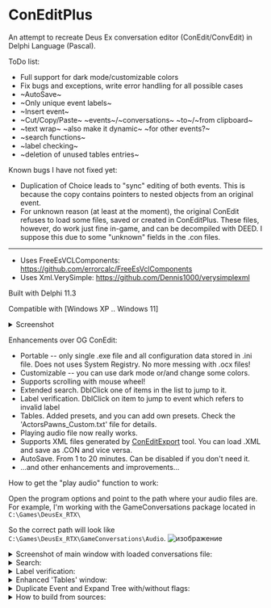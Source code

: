 # ConEditPlus

An attempt to recreate Deus Ex conversation editor (ConEdit/ConvEdit) in Delphi Language (Pascal). 

ToDo list:
* Full support for dark mode/customizable colors
* Fix bugs and exceptions, write error handling for all possible cases
* ~AutoSave~
* ~Only unique event labels~
* ~Insert event~ 
* ~Cut/Copy/Paste~ ~events~/~conversations~ ~to~/~from clipboard~
* ~text wrap~ ~also make it dynamic~ ~for other events?~
* ~search functions~
* ~label checking~
* ~deletion of unused tables entries~

Known bugs I have not fixed yet:
* Duplication of Choice leads to "sync" editing of both events. This is because the copy contains pointers to nested objects from an original event.
* For unknown reason (at least at the moment), the original ConEdit refuses to load some files, saved or created in ConEditPlus. These files, however, do work just fine in-game, and can be decompiled with DEED. I suppose this due to some "unknown" fields in  the .con files.

___

* Uses FreeEsVCLComponents: https://github.com/errorcalc/FreeEsVclComponents
* Uses Xml.VerySimple: https://github.com/Dennis1000/verysimplexml

Built with Delphi 11.3

Compatible with [Windows XP .. Windows 11]

<details> 
  <summary>Screenshot</summary>

The program is working under Windows XP, but there is some problem rendering TProgressBar. Everything else seems to be working fine.
The program crashes under Windows 2000, so this OS has been removed from compatibilty list.
  
![изображение](https://github.com/LoadLineCalibration/Convedit_Plus/assets/44388228/9129ad5c-194b-4a7d-a4aa-0ae519d45a3e)

</details>


Enhancements over OG ConEdit:
* Portable -- only single .exe file and all configuration data stored in .ini file. Does not uses System Registry. No more messing with .ocx files!
* Customizable -- you can use dark mode or/and change some colors.
* Supports scrolling with mouse wheel!
* Extended search. DblClick one of items in the list to jump to it.
* Label verification. DblClick on item to jump to event which refers to invalid label
* Tables. Added presets, and you can add own presets. Check the 'ActorsPawns_Custom.txt' file for details.
* Playing audio file now really works.
* Supports XML files generated by [ConEditExport](https://www.moddb.com/mods/confix/downloads/coneditexport) tool. You can load .XML and save as .CON and vice versa.
* AutoSave. From 1 to 20 minutes. Can be disabled if you don't need it.
* ...and other enhancements and improvements...


How to get the "play audio" function to work:

Open the program options and point to the path where your audio files are. For example, I'm working with the GameConversations package located in `C:\Games\DeusEx_RTX\` 

So the correct path will look like `C:\Games\DeusEx_RTX\GameConversations\Audio`.
![изображение](https://github.com/LoadLineCalibration/Convedit_Plus/assets/44388228/8cafd54f-1a88-492e-a322-96028ab323c7)





<details> 
  <summary>Screenshot of main window with loaded conversations file:</summary>

![изображение](https://github.com/LoadLineCalibration/Convedit_Plus/assets/44388228/e215a73f-a3e2-4d45-acfe-cc1eb2442a79)

</details>


<details> 
  <summary>Search:</summary>

![изображение](https://github.com/LoadLineCalibration/Convedit_Plus/assets/44388228/2591cb79-8e34-46fe-9bba-259d3579c246)

</details>


<details> 
  <summary>Label verification:</summary>

![изображение](https://github.com/LoadLineCalibration/Convedit_Plus/assets/44388228/2795e541-f871-4ae4-8eae-e8aef114f496)

</details> 

<details> 
  <summary>Enhanced 'Tables' window:</summary>

![изображение](https://github.com/LoadLineCalibration/Convedit_Plus/assets/44388228/d512c738-6c02-41aa-804f-99909df3d93a)

</details> 

<details> 
  <summary>Duplicate Event and Expand Tree with/without flags:</summary>

![изображение](https://github.com/LoadLineCalibration/Convedit_Plus/assets/44388228/4905b818-cc86-4417-b29c-f4f4ed13cb03) ![изображение](https://github.com/LoadLineCalibration/Convedit_Plus/assets/44388228/f3534f14-6f88-464a-b0d6-5ea5ec5bda97)


</details> 

<details> 
  <summary>How to build from sources:</summary>

* Install Delphi 11.3 or Delphi Community Edition 11.3. Community edition is free.
* Install CNPack (optional). 
* Download and install FreeEsVCLComponents components library.
* Download and install the Xml.VerySimple.
* Download sources, open the .dproj file and hit F9 (by default).

</details> 

